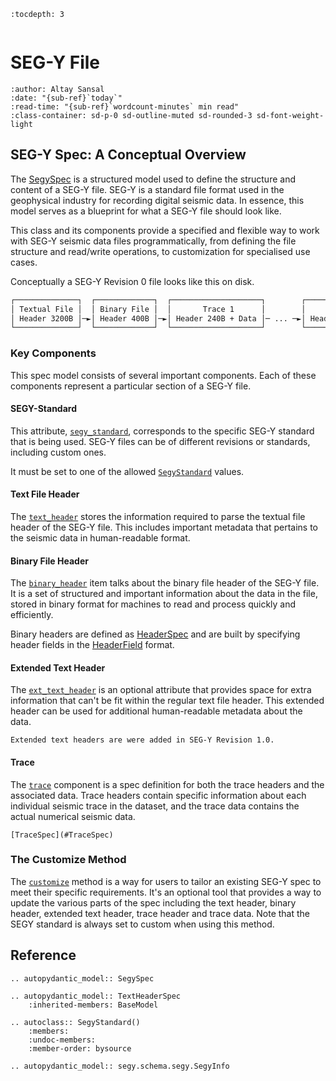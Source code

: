 ```{eval-rst}
:tocdepth: 3
```

```{currentModule} segy.schema

```

# SEG-Y File

```{article-info}
:author: Altay Sansal
:date: "{sub-ref}`today`"
:read-time: "{sub-ref}`wordcount-minutes` min read"
:class-container: sd-p-0 sd-outline-muted sd-rounded-3 sd-font-weight-light
```

## SEG-Y Spec: A Conceptual Overview

The [SegySpec](#SegySpec) is a structured model used to define the structure and
content of a SEG-Y file. SEG-Y is a standard file format used in the geophysical
industry for recording digital seismic data. In essence, this model serves as a
blueprint for what a SEG-Y file should look like.

This class and its components provide a specified and flexible way to work with
SEG-Y seismic data files programmatically, from defining the file structure and
read/write operations, to customization for specialised use cases.

Conceptually a SEG-Y Revision 0 file looks like this on disk.

```bash
┌──────────────┐  ┌─────────────┐  ┌────────────────────┐        ┌────────────────────┐
│ Textual File │  │ Binary File │  │       Trace 1      │        │       Trace N      │
│ Header 3200B │─►│ Header 400B │─►│ Header 240B + Data │─ ... ─►│ Header 240B + Data │
└──────────────┘  └─────────────┘  └────────────────────┘        └────────────────────┘
```

### Key Components

This spec model consists of several important components. Each of these components
represent a particular section of a SEG-Y file.

#### SEGY-Standard

This attribute, [`segy_standard`](#SegySpec.segy_standard), corresponds
to the specific SEG-Y standard that is being used. SEG-Y files can be of different
revisions or standards, including custom ones.

It must be set to one of the allowed [`SegyStandard`](#SegyStandard) values.

#### Text File Header

The [`text_header`](#SegySpec.text_header) stores the information required to parse
the textual file header of the SEG-Y file. This includes important metadata that
pertains to the seismic data in human-readable format.

#### Binary File Header

The [`binary_header`](#SegySpec.binary_header) item talks about
the binary file header of the SEG-Y file. It is a set of structured and important
information about the data in the file, stored in binary format for machines to
read and process quickly and efficiently.

Binary headers are defined as [HeaderSpec](#HeaderSpec) and are built by specifying
header fields in the [HeaderField](#HeaderField) format.

#### Extended Text Header

The [`ext_text_header`](#SegySpec.ext_text_header) is an optional
attribute that provides space for extra information that can't be fit within the
regular text file header. This extended header can be used for additional
human-readable metadata about the data.

```{note}
Extended text headers are were added in SEG-Y Revision 1.0.
```

#### Trace

The [`trace`](#SegySpec.trace) component is a spec definition for both the trace
headers and the associated data. Trace headers contain specific information about
each individual seismic trace in the dataset, and the trace data contains the
actual numerical seismic data.

```{seealso}
[TraceSpec](#TraceSpec)
```

### The Customize Method

The [`customize`](#SegySpec.customize) method is a way for users to tailor an existing
SEG-Y spec to meet their specific requirements. It's an optional tool that provides a
way to update the various parts of the spec including the text header, binary header,
extended text header, trace header and trace data. Note that the SEGY standard
is always set to custom when using this method.

## Reference

```{eval-rst}
.. autopydantic_model:: SegySpec
```

```{eval-rst}
.. autopydantic_model:: TextHeaderSpec
    :inherited-members: BaseModel
```

```{eval-rst}
.. autoclass:: SegyStandard()
    :members:
    :undoc-members:
    :member-order: bysource
```

```{eval-rst}
.. autopydantic_model:: segy.schema.segy.SegyInfo
```
